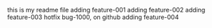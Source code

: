 this is my readme file
adding feature-001
adding feature-002
adding feature-003
hotfix bug-1000, on github
adding feature-004
